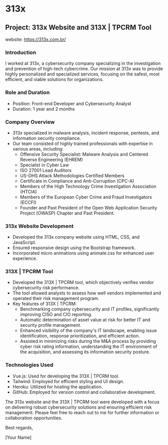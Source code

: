 # 313x

## Project: 313x Website and 313X | TPCRM Tool

website: https://313x.com.br/

### Introduction
I worked at 313x, a cybersecurity company specializing in the investigation and prevention of high-tech cybercrime. Our mission at 313x was to provide highly personalized and specialized services, focusing on the safest, most efficient, and viable solutions for organizations.

### Role and Duration
- Position: Front-end Developer and Cybersecurity Analyst
- Duration: 1 year and 2 months

### Company Overview
- 313x specialized in malware analysis, incident response, pentests, and information security compliance.
- Our team consisted of highly trained professionals with expertise in various areas, including:
  - Offensive Security Specialist: Malware Analysis and Centered Reverse Engineering (EHREM)
  - Specialist in Cyber Law
  - ISO 27001 Lead Auditors
  - US-DHS Attack Methodologies Certified Members
  - Certificate in Compliance and Anti-Corruption (CPC-A)
  - Members of the High Technology Crime Investigation Association (HTCIA)
  - Members of the European Cyber Crime and Fraud Investigators (ECCFI)
  - Founder and Past President of the Open Web Application Security Project (OWASP) Chapter and Past President.

### 313x Website Development
- Developed the 313x company website using HTML, CSS, and JavaScript.
- Ensured responsive design using the Bootstrap framework.
- Incorporated micro animations using animate.css for enhanced user experience.

### 313X | TPCRM Tool
- Developed the 313X | TPCRM tool, which objectively verifies vendor cybersecurity risk performance.
- The tool allowed analysts to assess how well vendors implemented and operated their risk management program.
- Key features of 313X | TPCRM:
  - Benchmarking company cybersecurity and IT profiles, significantly improving CISO and CIO reporting.
  - Automatic determination of asset value at risk for better IT and security profile management.
  - Enhanced visibility of the company's IT landscape, enabling issue identification, response prioritization, and efficient action.
  - Assisted in minimizing risks during the M&A process by providing cyber risk rating information, understanding the IT environment of the acquisition, and assessing its information security posture.
  
### Technologies Used
- Vue.js: Used for developing the 313X | TPCRM tool.
- Tailwind: Employed for efficient styling and UI design.
- Heroku: Utilized for hosting the application.
- GitHub: Employed for version control and collaborative development.

The 313x website and the 313X | TPCRM tool were developed with a focus on delivering robust cybersecurity solutions and ensuring efficient risk management. Please feel free to reach out to me for further information or collaboration opportunities.

Best regards,

[Your Name]
